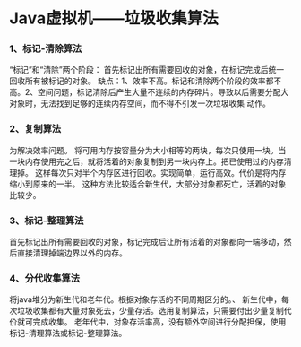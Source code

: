 # Java虚拟机——垃圾收集算法
### 1、标记-清除算法
“标记”和“清除”两个阶段：
首先标记出所有需要回收的对象，在标记完成后统一回收所有被标记的对象。
缺点：1、效率不高。标记和清除两个阶段的效率都不高。2、空间问题，标记清除后产生大量不连续的内存碎片。导致以后需要分配大对象时，无法找到足够的连续内存空间，而不得不引发一次垃圾收集 动作。
### 2、复制算法
为解决效率问题。
将可用内存按容量分为大小相等的两块，每次只使用一块。当一块内存使用完之后，就将活着的对象复制到另一块内存上。把已使用过的内存清理掉。
这样每次只对半个内存区进行回收。实现简单，运行高效。代价是将内存缩小到原来的一半。
这种方法比较适合新生代，大部分对象都死亡，活着的对象比较少。
### 3、标记-整理算法
首先标记出所有需要回收的对象，标记完成后让所有活着的对象都向一端移动，然后直接清理掉端边界以外的内存。
### 4、分代收集算法
将java堆分为新生代和老年代。根据对象存活的不同周期区分的。、
新生代中，每次垃圾收集都有大量对象死去，少量存活。选用复制算法，只需要付出少量复制代价就可完成收集。
老年代中，对象存活率高，没有额外空间进行分配担保，使用标记-清理算法或标记-整理算法。